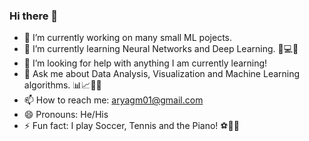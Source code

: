 ### Hi there 👋



- 🔭 I’m currently working on many small ML pojects.
- 🌱 I’m currently learning Neural Networks and Deep Learning. 🧠💻🤖
- 🤔 I’m looking for help with anything I am currently learning!
- 💬 Ask me about Data Analysis, Visualization and Machine Learning algorithms. 📊📈🤖🧠
- 📫 How to reach me: aryagm01@gmail.com
- 😄 Pronouns: He/His
- ⚡ Fun fact: I play Soccer, Tennis and the Piano! ⚽🎾🎹
